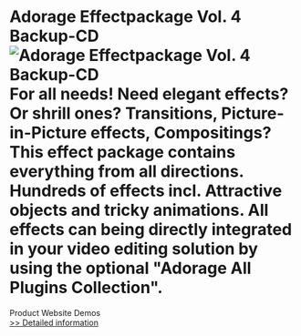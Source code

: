 # Adorage Effectpackage Vol. 4 Backup-CD<br />![Adorage Effectpackage Vol. 4 Backup-CD](https://mycommerce.akamaized.net/api/pimages/P532156/BIG/532156.GIF)<br />For all needs! Need elegant effects? Or shrill ones? Transitions, Picture-in-Picture effects, Compositings? This effect package contains everything from all directions. Hundreds of effects incl. Attractive objects and tricky animations. All effects can being directly integrated in your video editing solution by using the optional "Adorage All Plugins Collection".
 Product Website
 Demos<br />[>> Detailed information](https://secure.element5.com/esales/product.html?productid=532156&affiliateid=200057808)